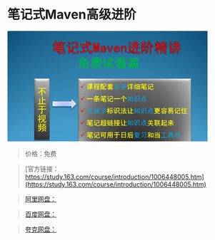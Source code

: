 # 笔记式Maven高级进阶

![img](../../../assets/study163/free/ed072e683f7241138a6c0ee57e5c4336.bmp)

> 价格：免费

> [官方链接：https://study.163.com/course/introduction/1006448005.htm](https://study.163.com/course/introduction/1006448005.htm)

> [阿里网盘：]()

> [百度网盘：]()

> [夸克网盘：]()
